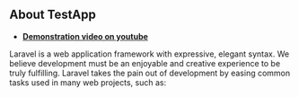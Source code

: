 
## About TestApp
- **[ Demonstration video on youtube](https://www.youtube.com/watch?v=TeKDvUNCiUk&ab_channel=MYHITLTD)**

Laravel is a web application framework with expressive, elegant syntax. We believe development must be an enjoyable and creative experience to be truly fulfilling. Laravel takes the pain out of development by easing common tasks used in many web projects, such as:
